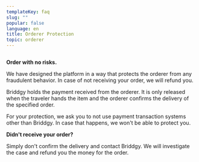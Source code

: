 ```yaml
---
templateKey: faq
slug: ""
popular: false
language: en
title: Orderer Protection
topic: orderer
---
```

<!-- Guidelines for making a new FAQ POST
 1. Everything inside \*\*briddgy-faq-grid\*\* class
 2. Use \*\*col-2\*\* and \*\*span-2\*\* classes to position elements in grid. NOTE: No need for col-1 span-2
 3. Use \*\*<br/>\*\* Tags for adding vertical space
 4. Wrap the text in a \*\*<div></div>\*\* To modify its styles
 4. Use \*\*text-secondary\*\* class for lighter text. NOTE: It will be added in the website
 5. Use \*\*text-center\*\* class for centering the text
 6. Use proper headings starting from H2. H1 is reserved for title
 7. You can always extend these styles but never make it opinionated about the design: That is never include font-sizes, colors, design elements in it.
 -->

 <style>
 .briddgy-faq-grid{
 display:grid;
 grid-template-columns:repeat(2, 1fr);
 }
 .col-2{
 grid-column-start: 2;
 }
 .text-center{
 text-align:center;
 }
 .span-2{
 grid-column-end:span 2;
 }
 </style>

 <div class='briddgy-faq-grid'>

<!--EndFragment-->
 </div>

**Order with no risks.**

We have designed the platform in a way that protects the orderer from any fraudulent behavior. In case of not receiving your order, we will refund you.

Briddgy holds the payment received from the orderer. It is only released when the traveler hands the item and the orderer confirms the delivery of the specified order.

For your protection, we ask you to not use payment transaction systems other than Briddgy. In case that happens, we won't be able to protect you.    


**Didn't receive your order?**

Simply don't confirm the delivery and contact Briddgy. We will investigate the case and refund you the money for the order. 